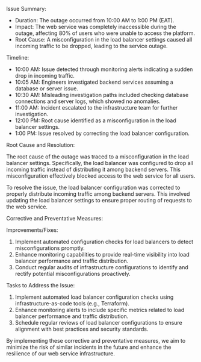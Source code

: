 Issue Summary:

- Duration: The outage occurred from 10:00 AM to 1:00 PM (EAT).
- Impact: The web service was completely inaccessible during the outage, affecting 80% of users who were unable to access the platform.
- Root Cause: A misconfiguration in the load balancer settings caused all incoming traffic to be dropped, leading to the service outage.

Timeline:

- 10:00 AM: Issue detected through monitoring alerts indicating a sudden drop in incoming traffic.
- 10:05 AM: Engineers investigated backend services assuming a database or server issue.
- 10:30 AM: Misleading investigation paths included checking database connections and server logs, which showed no anomalies.
- 11:00 AM: Incident escalated to the infrastructure team for further investigation.
- 12:00 PM: Root cause identified as a misconfiguration in the load balancer settings.
- 1:00 PM: Issue resolved by correcting the load balancer configuration.

Root Cause and Resolution:

The root cause of the outage was traced to a misconfiguration in the load balancer settings. Specifically, the load balancer was configured to drop all incoming traffic instead of distributing it among backend servers. This misconfiguration effectively blocked access to the web service for all users.

To resolve the issue, the load balancer configuration was corrected to properly distribute incoming traffic among backend servers. This involved updating the load balancer settings to ensure proper routing of requests to the web service.

Corrective and Preventative Measures:

Improvements/Fixes:
1. Implement automated configuration checks for load balancers to detect misconfigurations promptly.
2. Enhance monitoring capabilities to provide real-time visibility into load balancer performance and traffic distribution.
3. Conduct regular audits of infrastructure configurations to identify and rectify potential misconfigurations proactively.

Tasks to Address the Issue:
1. Implement automated load balancer configuration checks using infrastructure-as-code tools (e.g., Terraform).
2. Enhance monitoring alerts to include specific metrics related to load balancer performance and traffic distribution.
3. Schedule regular reviews of load balancer configurations to ensure alignment with best practices and security standards.

By implementing these corrective and preventative measures, we aim to minimize the risk of similar incidents in the future and enhance the resilience of our web service infrastructure.
